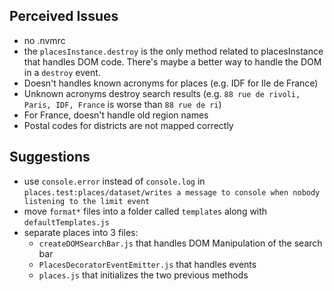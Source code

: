 ## Perceived Issues
- no .nvmrc
- the `placesInstance.destroy` is the only method related to placesInstance that handles DOM code.
There's maybe a better way to handle the DOM in a `destroy` event.
- Doesn't handles known acronyms for places (e.g. IDF for Ile de France)
- Unknown acronyms destroy search results (e.g. `88 rue de rivoli, Paris, IDF, France` is worse than `88 rue de ri`)
- For France, doesn't handle old region names
- Postal codes for districts are not mapped correctly 

## Suggestions
- use `console.error` instead of `console.log` in
`places.test:places/dataset/writes a message to console when nobody listening to the limit event`
- move `format*` files into a folder called `templates` along with `defaultTemplates.js`
- separate places into 3 files:
  - `createDOMSearchBar.js` that handles DOM Manipulation of the search bar
  - `PlacesDecoratorEventEmitter.js` that handles events
  - `places.js` that initializes the two previous methods